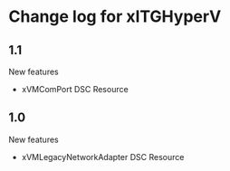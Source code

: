 # Change log for xITGHyperV

## 1.1

New features

+ xVMComPort DSC Resource

## 1.0

New features

+ xVMLegacyNetworkAdapter DSC Resource
